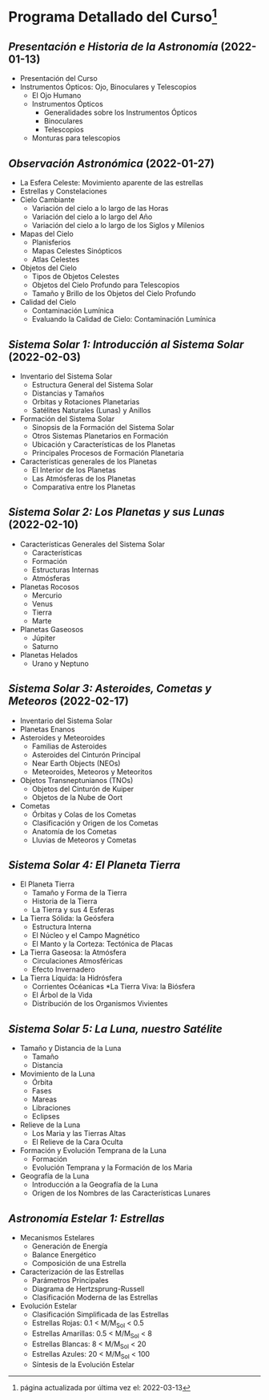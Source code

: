 # Programa Detallado del Curso[^1]

## _Presentación e Historia de la Astronomía_ (2022-01-13)
* Presentación del Curso
* Instrumentos Ópticos: Ojo, Binoculares y Telescopios
  * El Ojo Humano
  * Instrumentos Ópticos
    * Generalidades sobre los Instrumentos Ópticos
    * Binoculares
    * Telescopios
  * Monturas para telescopios

## _Observación Astronómica_ (2022-01-27)
* La Esfera Celeste: Movimiento aparente de las estrellas
* Estrellas y Constelaciones
* Cielo Cambiante
  * Variación del cielo a lo largo de las Horas
  * Variación del cielo a lo largo del Año
  * Variación del cielo a lo largo de los Siglos y Milenios
* Mapas del Cielo
  * Planisferios
  * Mapas Celestes Sinópticos
  * Atlas Celestes
* Objetos del Cielo
  * Tipos de Objetos Celestes
  * Objetos del Cielo Profundo para Telescopios
  * Tamaño y Brillo de los Objetos del Cielo Profundo
* Calidad del Cielo
  * Contaminación Lumínica
  * Evaluando la Calidad de Cielo: Contaminación Lumínica

## _Sistema Solar 1: Introducción al Sistema Solar_ (2022-02-03)
* Inventario del Sistema Solar
  * Estructura General del Sistema Solar
  * Distancias y Tamaños
  * Orbitas y Rotaciones Planetarias
  * Satélites Naturales (Lunas) y Anillos
* Formación del Sistema Solar
  * Sinopsis de la Formación del Sistema Solar
  * Otros Sistemas Planetarios en Formación
  * Ubicación y Características de los Planetas
  * Principales Procesos de Formación Planetaria
* Características generales de los Planetas
  * El Interior de los Planetas
  * Las Atmósferas de los Planetas
  * Comparativa entre los Planetas

## _Sistema Solar 2: Los Planetas y sus Lunas_ (2022-02-10)
* Características Generales del Sistema Solar
  * Características
  * Formación
  * Estructuras Internas
  * Atmósferas
* Planetas Rocosos
  * Mercurio
  * Venus
  * Tierra
  * Marte
* Planetas Gaseosos
  * Júpiter
  * Saturno
* Planetas Helados
  * Urano y Neptuno

## _Sistema Solar 3: Asteroides, Cometas y Meteoros_ (2022-02-17)
* Inventario del Sistema Solar
* Planetas Enanos
* Asteroides y Meteoroides
  * Familias de Asteroides
  * Asteroides del Cinturón Principal
  * Near Earth Objects (NEOs)
  * Meteoroides, Meteoros y Meteoritos
* Objetos Transneptunianos (TNOs)
  * Objetos del Cinturón de Kuiper
  * Objetos de la Nube de Oort
* Cometas
  * Órbitas y Colas de los Cometas
  * Clasificación y Origen de los Cometas
  * Anatomía de los Cometas
  * Lluvias de Meteoros y Cometas

## _Sistema Solar 4: El Planeta Tierra_
* El Planeta Tierra
  * Tamaño y Forma de la Tierra
  * Historia de la Tierra
  * La Tierra y sus 4 Esferas
* La Tierra Sólida: la Geósfera
  * Estructura Interna
  * El Núcleo y el Campo Magnético
  * El Manto y la Corteza: Tectónica de Placas
* La Tierra Gaseosa: la Atmósfera
  * Circulaciones Atmosféricas
  * Efecto Invernadero
* La Tierra Líquida: la Hidrósfera
  * Corrientes Océanicas
*La Tierra Viva: la Biósfera
  * El Árbol de la Vida
  * Distribución de los Organismos Vivientes

## _Sistema Solar 5: La Luna, nuestro Satélite_
* Tamaño y Distancia de la Luna
  * Tamaño
  * Distancia
* Movimiento de la Luna
  * Órbita
  * Fases
  * Mareas
  * Libraciones
  * Eclipses
* Relieve de la Luna
  * Los Maria y las Tierras Altas
  * El Relieve de la Cara Oculta
* Formación y Evolución Temprana de la Luna
  * Formación
  * Evolución Temprana y la Formación de los Maria
* Geografía de la Luna
  * Introducción a la Geografía de la Luna
  * Origen de los Nombres de las Características Lunares

## _Astronomía Estelar 1: Estrellas_
* Mecanismos Estelares
  * Generación de Energía
  * Balance Energético
  * Composición de una Estrella
* Caracterización de las Estrellas
  * Parámetros Principales
  * Diagrama de Hertzsprung-Russell
  * Clasificación Moderna de las Estrellas
* Evolución Estelar
  * Clasificación Simplificada de las Estrellas
  * Estrellas Rojas: 0.1 < M/M<sub>Sol</sub> < 0.5 
  * Estrellas Amarillas: 0.5 < M/M<sub>Sol</sub> < 8 
  * Estrellas Blancas:  8 < M/M<sub>Sol</sub> < 20 
  * Estrellas Azules: 20 < M/M<sub>Sol</sub> < 100
  * Síntesis de la Evolución Estelar


[^1]: página actualizada por última vez el: 2022-03-13
